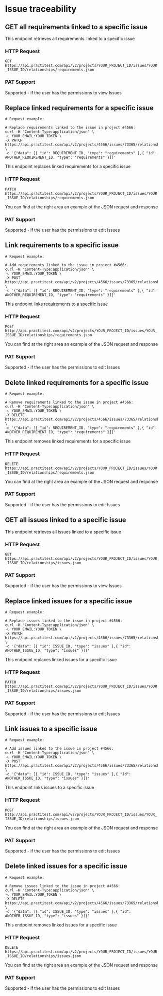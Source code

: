 # Issue traceability

## GET all requirements linked to a specific issue

This endpoint retrieves all requirements linked to a specific issue

### HTTP Request

`GET https://api.practitest.com/api/v2/projects/YOUR_PROJECT_ID/issues/YOUR_ISSUE_ID/relationships/requirements.json`

### PAT Support
Supported - if the user has the permissions to view Issues

## Replace linked requirements for a specific issue

```shell
# Request example:

# Replace requirements linked to the issue in project #4566:
curl -H "Content-Type:application/json" \
-u YOUR_EMAIL:YOUR_TOKEN \
-X PATCH https://api.practitest.com/api/v2/projects/4566/issues/73365/relationships/requirements.json \
-d '{"data": [{ "id": REQUIREMENT_ID, "type": "requirements" },{ "id": ANOTHER_REQUIREMENT_ID, "type": "requirements" }]}'

```
This endpoint replaces linked requirements for a specific issue

### HTTP Request

`PATCH https://api.practitest.com/api/v2/projects/YOUR_PROJECT_ID/issues/YOUR_ISSUE_ID/relationships/requirements.json`

You can find at the right area an example of the JSON request and response

### PAT Support
Supported - if the user has the permissions to edit Issues

## Link requirements to a specific issue
```shell
# Request example:

# Add requirements linked to the issue in project #4566:
curl -H "Content-Type:application/json" \
-u YOUR_EMAIL:YOUR_TOKEN \
-X POST https://api.practitest.com/api/v2/projects/4566/issues/73365/relationships/requirements.json \
-d '{"data": [{ "id": REQUIREMENT_ID, "type": "requirements" },{ "id": ANOTHER_REQUIREMENT_ID, "type": "requirements" }]}'

```
This endpoint links requirements to a specific issue

### HTTP Request

`POST http://api.practitest.com/api/v2/projects/YOUR_PROJECT_ID/issues/YOUR_ISSUE_ID/relationships/requirements.json`

You can find at the right area an example of the JSON request and response

### PAT Support
Supported - if the user has the permissions to edit Issues


## Delete linked requirements for a specific issue
```shell
# Request example:

# Remove requirements linked to the issue in project #4566:
curl -H "Content-Type:application/json" \
-u YOUR_EMAIL:YOUR_TOKEN \
-X DELETE https://api.practitest.com/api/v2/projects/4566/issues/73365/relationships/requirements.json \
-d '{"data": [{ "id": REQUIREMENT_ID, "type": "requirements" },{ "id": ANOTHER_REQUIREMENT_ID, "type": "requirements" }]}'

```
This endpoint removes linked requirements for a specific issue

### HTTP Request

`DELETE https://api.practitest.com/api/v2/projects/YOUR_PROJECT_ID/issues/YOUR_ISSUE_ID/relationships/requirements.json`

You can find at the right area an example of the JSON request and response

### PAT Support
Supported - if the user has the permissions to edit Issues


## GET all issues linked to a specific issue
This endpoint retrieves all issues linked to a specific issue

### HTTP Request

`GET https://api.practitest.com/api/v2/projects/YOUR_PROJECT_ID/issues/YOUR_ISSUE_ID/relationships/issues.json`


### PAT Support
Supported - if the user has the permissions to view Issues


## Replace linked issues for a specific issue
```shell
# Request example:

# Replace issues linked to the issue in project #4566:
curl -H "Content-Type:application/json" \
-u YOUR_EMAIL:YOUR_TOKEN \
-X PATCH https://api.practitest.com/api/v2/projects/4566/issues/73365/relationships/issues.json \
-d '{"data": [{ "id": ISSUE_ID, "type": "issues" },{ "id": ANOTHER_ISSUE_ID, "type": "issues" }]}'

```

This endpoint replaces linked issues for a specific issue

### HTTP Request

`PATCH https://api.practitest.com/api/v2/projects/YOUR_PROJECT_ID/issues/YOUR_ISSUE_ID/relationships/issues.json`


### PAT Support
Supported - if the user has the permissions to edit Issues


## Link issues to a specific issue
```shell
# Request example:

# Add issues linked to the issue in project #4566:
curl -H "Content-Type:application/json" \
-u YOUR_EMAIL:YOUR_TOKEN \
-X POST https://api.practitest.com/api/v2/projects/4566/issues/73365/relationships/issues.json \
-d '{"data": [{ "id": ISSUE_ID, "type": "issues" },{ "id": ANOTHER_ISSUE_ID, "type": "issues" }]}'

```
This endpoint links issues to a specific issue

### HTTP Request

`POST http://api.practitest.com/api/v2/projects/YOUR_PROJECT_ID/issues/YOUR_ISSUE_ID/relationships/issues.json`

You can find at the right area an example of the JSON request and response

### PAT Support
Supported - if the user has the permissions to edit Issues

## Delete linked issues for a specific issue
```shell
# Request example:

# Remove issues linked to the issue in project #4566:
curl -H "Content-Type:application/json" \
-u YOUR_EMAIL:YOUR_TOKEN \
-X DELETE https://api.practitest.com/api/v2/projects/4566/issues/73365/relationships/issues.json \
-d '{"data": [{ "id": ISSUE_ID, "type": "issues" },{ "id": ANOTHER_ISSUE_ID, "type": "issues" }]}'
```

This endpoint removes linked issues for a specific issue

### HTTP Request

`DELETE https://api.practitest.com/api/v2/projects/YOUR_PROJECT_ID/issues/YOUR_ISSUE_ID/relationships/issues.json`

You can find at the right area an example of the JSON request and response

### PAT Support
Supported - if the user has the permissions to edit Issues
